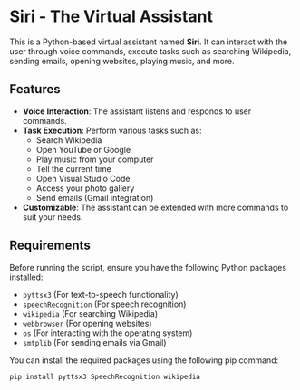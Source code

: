 # Siri - The Virtual Assistant

This is a Python-based virtual assistant named **Siri**. It can interact with the user through voice commands, execute tasks such as searching Wikipedia, sending emails, opening websites, playing music, and more.

## Features

- **Voice Interaction**: The assistant listens and responds to user commands.
- **Task Execution**: Perform various tasks such as:
  - Search Wikipedia
  - Open YouTube or Google
  - Play music from your computer
  - Tell the current time
  - Open Visual Studio Code
  - Access your photo gallery
  - Send emails (Gmail integration)
- **Customizable**: The assistant can be extended with more commands to suit your needs.

## Requirements

Before running the script, ensure you have the following Python packages installed:

- `pyttsx3` (For text-to-speech functionality)
- `speechRecognition` (For speech recognition)
- `wikipedia` (For searching Wikipedia)
- `webbrowser` (For opening websites)
- `os` (For interacting with the operating system)
- `smtplib` (For sending emails via Gmail)

You can install the required packages using the following pip command:

```bash
pip install pyttsx3 SpeechRecognition wikipedia
